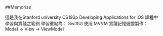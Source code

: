 ##Memorize

這是我在Stanford university CS193p Developing Applications for iOS 課程中學習與實踐之範例
學習重點為： SwiftUI 使用 MVVM 實踐記憶遊戲製作： Model -> View -> ViewModel
